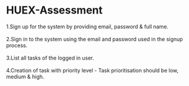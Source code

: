 # HUEX-Assessment
 1.Sign up for the system by providing email, password & full name. <br></br>
 2.Sign in to the system using the email and password used in the signup process.<br></br>
 3.List all tasks of the logged in user.<br></br>
 4.Creation of task with priority level - Task prioritisation should be low, medium &
   high.
